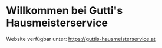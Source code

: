 # Willkommen bei Gutti's Hausmeisterservice

Website verfügbar unter:
https://guttis-hausmeisterservice.at
